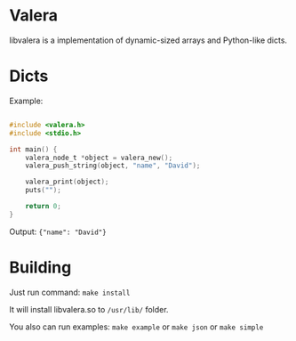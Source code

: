# Valera

libvalera is a implementation of dynamic-sized arrays and Python-like dicts.

# Dicts

Example:
```c

#include <valera.h>
#include <stdio.h>

int main() {
	valera_node_t *object = valera_new();
	valera_push_string(object, "name", "David");

	valera_print(object);
	puts("");

	return 0;
}
```

Output: ```{"name": "David"}```

# Building

Just run command: ```make install```

It will install libvalera.so to ```/usr/lib/``` folder.

You also can run examples: ```make example``` or ```make json``` or ```make simple```

